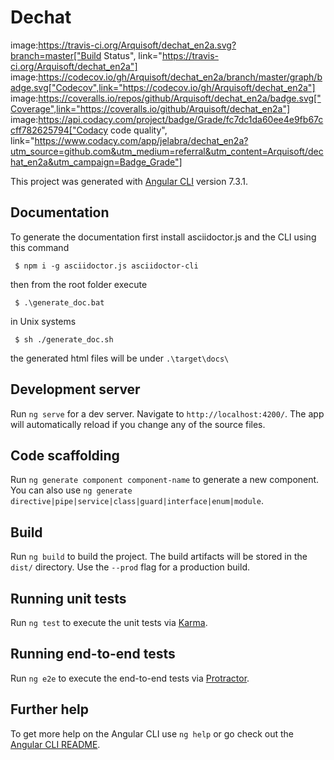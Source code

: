 # Dechat

image:https://travis-ci.org/Arquisoft/dechat_en2a.svg?branch=master["Build Status", link="https://travis-ci.org/Arquisoft/dechat_en2a"]
image:https://codecov.io/gh/Arquisoft/dechat_en2a/branch/master/graph/badge.svg["Codecov",link="https://codecov.io/gh/Arquisoft/dechat_en2a"]
image:https://coveralls.io/repos/github/Arquisoft/dechat_en2a/badge.svg["Coverage",link="https://coveralls.io/github/Arquisoft/dechat_en2a"]
image:https://api.codacy.com/project/badge/Grade/fc7dc1da60ee4e9fb67ccff782625794["Codacy code quality", link="https://www.codacy.com/app/jelabra/dechat_en2a?utm_source=github.com&utm_medium=referral&utm_content=Arquisoft/dechat_en2a&utm_campaign=Badge_Grade"]

This project was generated with [Angular CLI](https://github.com/angular/angular-cli) version 7.3.1.

## Documentation

To generate the documentation first install asciidoctor.js and the CLI using this command
```
 $ npm i -g asciidoctor.js asciidoctor-cli
```
then from the root folder execute
```
 $ .\generate_doc.bat
```
in Unix systems 
```
 $ sh ./generate_doc.sh
```
the generated html files will be under `.\target\docs\`

## Development server

Run `ng serve` for a dev server. Navigate to `http://localhost:4200/`. The app will automatically reload if you change any of the source files.

## Code scaffolding

Run `ng generate component component-name` to generate a new component. You can also use `ng generate directive|pipe|service|class|guard|interface|enum|module`.

## Build

Run `ng build` to build the project. The build artifacts will be stored in the `dist/` directory. Use the `--prod` flag for a production build.

## Running unit tests

Run `ng test` to execute the unit tests via [Karma](https://karma-runner.github.io).

## Running end-to-end tests

Run `ng e2e` to execute the end-to-end tests via [Protractor](http://www.protractortest.org/).

## Further help

To get more help on the Angular CLI use `ng help` or go check out the [Angular CLI README](https://github.com/angular/angular-cli/blob/master/README.md).
